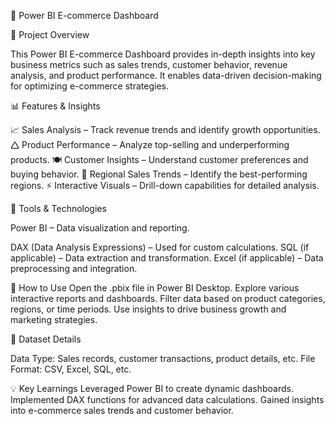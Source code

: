 🛒 Power BI E-commerce Dashboard

📌 Project Overview

This Power BI E-commerce Dashboard provides in-depth insights into key business metrics such as sales trends, customer behavior, revenue analysis, and product performance. It enables data-driven decision-making for optimizing e-commerce strategies.

📊 Features & Insights

📈 Sales Analysis – Track revenue trends and identify growth opportunities.
🛆 Product Performance – Analyze top-selling and underperforming products.
🍽 Customer Insights – Understand customer preferences and buying behavior.
📍 Regional Sales Trends – Identify the best-performing regions.
⚡ Interactive Visuals – Drill-down capabilities for detailed analysis.

🔧 Tools & Technologies

Power BI – Data visualization and reporting.

DAX (Data Analysis Expressions) – Used for custom calculations.
SQL (if applicable) – Data extraction and transformation.
Excel (if applicable) – Data preprocessing and integration.

🚀 How to Use
Open the .pbix file in Power BI Desktop.
Explore various interactive reports and dashboards.
Filter data based on product categories, regions, or time periods.
Use insights to drive business growth and marketing strategies.

📂 Dataset Details

Data Type: Sales records, customer transactions, product details, etc.
File Format: CSV, Excel, SQL, etc.

💡 Key Learnings
Leveraged Power BI to create dynamic dashboards.
Implemented DAX functions for advanced data calculations.
Gained insights into e-commerce sales trends and customer behavior.
